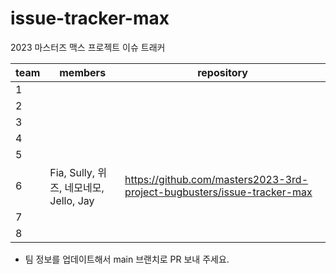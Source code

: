 # issue-tracker-max

2023 마스터즈 맥스 프로젝트 이슈 트래커

| team | members                                        | repository                                       |
| ---- | ---------------------------------------------- | ------------------------------------------------ |
| 1    |                                                |                                                  |
| 2    |                                                |                                                  |
| 3    |  |  |
| 4    |  |  |
| 5    |  |  |
| 6    | Fia, Sully, 위즈, 네모네모, Jello, Jay  |  https://github.com/masters2023-3rd-project-bugbusters/issue-tracker-max |
| 7    |  |  |
| 8    |  |  |

* 팀 정보를 업데이트해서 main 브랜치로 PR 보내 주세요.
